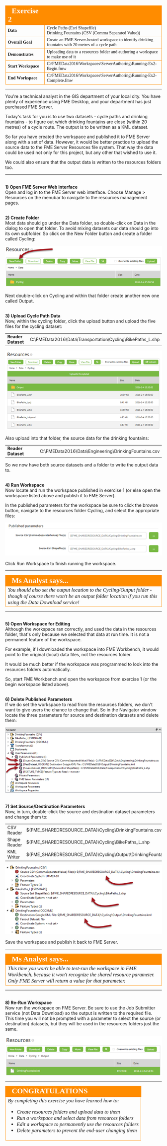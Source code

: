 <!--Instructor Notes-->

<!--Exercise Section-->
<!--NB: In GitBook world we don't give a number to exercises-->

<table style="border-spacing: 0px;border-collapse: collapse;font-family:serif">
<tr>
<td width=25% style="vertical-align:middle;background-color:darkorange;border: 2px solid darkorange">
<i class="fa fa-cogs fa-lg fa-pull-left fa-fw" style="color:white;padding-right: 12px;vertical-align:text-top"></i>
<span style="color:white;font-size:x-large;font-weight: bold">Exercise 2</span>
</td>
<td style="border: 2px solid darkorange;background-color:darkorange;color:white">
<span style="color:white;font-size:x-large;font-weight: bold"></span>
</td>
</tr>

<tr>
<td style="border: 1px solid darkorange; font-weight: bold">Data</td>
<td style="border: 1px solid darkorange">Cycle Paths (Esri Shapefile)<br>Drinking Fountains (CSV (Comma Separated Value))</td>
</tr>

<tr>
<td style="border: 1px solid darkorange; font-weight: bold">Overall Goal</td>
<td style="border: 1px solid darkorange">Create an FME Server-hosted workspace to identify drinking fountains with 20 metres of a cycle path</td>
</tr>

<tr>
<td style="border: 1px solid darkorange; font-weight: bold">Demonstrates</td>
<td style="border: 1px solid darkorange">Uploading data to a resources folder and authoring a workspace to make use of it</td>
</tr>

<tr>
<td style="border: 1px solid darkorange; font-weight: bold">Start Workspace</td>
<td style="border: 1px solid darkorange">C:\FMEData2016\Workspaces\ServerAuthoring\Running-Ex2-Begin.fmw</td>
</tr>

<tr>
<td style="border: 1px solid darkorange; font-weight: bold">End Workspace</td>
<td style="border: 1px solid darkorange">C:\FMEData2016\Workspaces\ServerAuthoring\Running-Ex2-Complete.fmw</td>
</tr>

</table>

---

You're a technical analyst in the GIS department of your local city. You have plenty of experience using FME Desktop, and your department has just purchased FME Server.

Today's task for you is to use two datasets - cycle paths and drinking fountains - to figure out which drinking fountains are close (within 20 metres) of a cycle route. The output is to be written as a KML dataset.

So far you have created the workspace and published it to FME Server along with a set of data. However, it would be better practice to upload the source data to the FME Server Resources file system. That way the data could be used not only for this project, but any other that wished to use it.

We could also ensure that the output data is written to the resources folders too.

---

<br>**1) Open FME Server Web Interface**
<br>Open and log in to the FME Server web interface. Choose Manage &gt; Resources on the menubar to navigate to the resources management pages.


<br>**2) Create Folder**
<br>Most data should go under the Data folder, so double-click on Data in the dialog to open that folder. To avoid mixing datasets our data should go into its own subfolder. So click on the New Folder button and create a folder called Cycling:

![](./Images/Img2.47.Ex2.NewResourcesFolder.png)

Next double-click on Cycling and within that folder create another new one called Output.


<br>**3) Upload Cycle Path Data**
<br>Now, within the cycling folder, click the upload button and upload the five files for the cycling dataset:

<table style="border: 0px">

<tr>
<td style="font-weight: bold">Reader Dataset</td>
<td style="">C:\FMEData2016\Data\Transportation\Cycling\BikePaths_L.shp</td>
</tr>

</table>

![](./Images/Img2.48.Ex2.UploadedData.png)

Also upload into that folder, the source data for the drinking fountains:

<table style="border: 0px">

<tr>
<td style="font-weight: bold">Reader Dataset</td>
<td style="">C:\FMEData2016\Data\Engineering\DrinkingFountains.csv</td>
</tr>

</table>

So we now have both source datasets and a folder to write the output data to.


<br>**4) Run Workspace**
<br>Now locate and run the workspace published in exercise 1 (or else open the workspace listed above and publish it to FME Server).

In the published parameters for the workspace be sure to click the browse button, navigate to the resources folder Cycling, and select the appropriate files:

![](./Images/Img2.49.Ex2.PublishedParameters.png)

Click Run Workspace to finish running the workspace.

---

<!--Person X Says Section-->

<table style="border-spacing: 0px">
<tr>
<td style="vertical-align:middle;background-color:darkorange;border: 2px solid darkorange">
<i class="fa fa-quote-left fa-lg fa-pull-left fa-fw" style="color:white;padding-right: 12px;vertical-align:text-top"></i>
<span style="color:white;font-size:x-large;font-weight: bold;font-family:serif">Ms Analyst says...</span>
</td>
</tr>

<tr>
<td style="border: 1px solid darkorange">
<span style="font-family:serif; font-style:italic; font-size:larger">
You should also set the output location to the Cycling/Output folder - though of course there won't be an output folder location if you run this using the Data Download service!
</span>
</td>
</tr>
</table>

---

<br>**5) Open Workspace for Editing**
<br>Although the workspace ran correctly, and used the data in the resources folder, that's only because we selected that data at run time. It is not a permanent feature of the workspace.

For example, if I downloaded the workspace into FME Workbench, it would point to the original (local) data files, not the resources folder.

It would be much better if the workspace was programmed to look into the resources folders automatically.

So, start FME Workbench and open the workspace from exercise 1 (or the begin workspace listed above).


<br>**6) Delete Published Parameters**
<br>If we do set the workspace to read from the resources folders, we don't want to give users the chance to change that. So in the Navigator window locate the  three parameters for source and destination datasets and delete them:

![](./Images/Img2.50.Ex2.PublishedParametersToDelete.png)


<br>**7) Set Source/Destination Parameters**
<br>Now, in turn, double-click the source and destination dataset parameters and change them to:

<table>
<tr><td>CSV Reader</td><td>$(FME&#95;SHAREDRESOURCE&#95;DATA)\Cycling\DrinkingFountains.csv</td></tr>
<tr><td>Shape Reader</td><td>$(FME&#95;SHAREDRESOURCE&#95;DATA)\Cycling\BikePaths&#95;L.shp</td></tr>
<tr><td>KML Writer</td><td>$(FME&#95;SHAREDRESOURCE&#95;DATA)\Cycling\Output\DrinkingFountains.kml</td></tr>
</table>

![](./Images/Img2.51.Ex2.DatasetParametersSet.png)


Save the workspace and publish it back to FME Server.

---

<!--Person X Says Section-->

<table style="border-spacing: 0px">
<tr>
<td style="vertical-align:middle;background-color:darkorange;border: 2px solid darkorange">
<i class="fa fa-quote-left fa-lg fa-pull-left fa-fw" style="color:white;padding-right: 12px;vertical-align:text-top"></i>
<span style="color:white;font-size:x-large;font-weight: bold;font-family:serif">Ms Analyst says...</span>
</td>
</tr>

<tr>
<td style="border: 1px solid darkorange">
<span style="font-family:serif; font-style:italic; font-size:larger">
This time you won't be able to test-run the workspace in FME Workbench, because it won't recognize the shared resource parameter. Only FME Server will return a value for that parameter.
</span>
</td>
</tr>
</table>

---

<br>**8) Re-Run Workspace**
<br>Now run the workspace on FME Server. Be sure to use the Job Submitter service (not Data Download) so the output is written to the required file. This time you will not be prompted with a parameter to select the source (or destination) datasets, but they will be used in the resources folders just the same.

![](./Images/Img2.52.Ex2.FinalOutputInResources.png)

---

<!--Exercise Congratulations Section--> 

<table style="border-spacing: 0px">
<tr>
<td style="vertical-align:middle;background-color:darkorange;border: 2px solid darkorange">
<i class="fa fa-thumbs-o-up fa-lg fa-pull-left fa-fw" style="color:white;padding-right: 12px;vertical-align:text-top"></i>
<span style="color:white;font-size:x-large;font-weight: bold;font-family:serif">CONGRATULATIONS</span>
</td>
</tr>

<tr>
<td style="border: 1px solid darkorange">
<span style="font-family:serif; font-style:italic; font-size:larger">
By completing this exercise you have learned how to:
<br>
<ul><li>Create resources folders and upload data to them</li>
<li>Run a workspace and select data from resources folders</li>
<li>Edit a workspace to permanently use the resources folders</li>
<li>Delete parameters to prevent the end-user changing them</li></ul>
</span>
</td>
</tr>
</table>